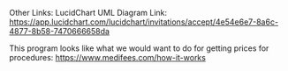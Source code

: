 
Other Links:
LucidChart UML Diagram Link: 
https://app.lucidchart.com/lucidchart/invitations/accept/4e54e6e7-8a6c-4877-8b58-7470666658da

This program looks like what we would want to do for getting prices for procedures:
https://www.medifees.com/how-it-works
